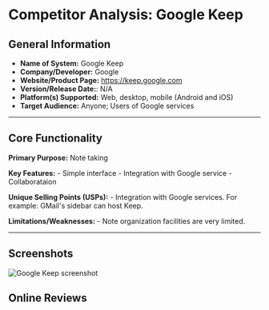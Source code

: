 # Competitor Analysis: Google Keep
## General Information
- **Name of System:** Google Keep
- **Company/Developer:** Google
- **Website/Product Page:** <https://keep.google.com>
- **Version/Release Date:**: N/A
- **Platform(s) Supported:** Web, desktop, mobile (Android and iOS)
- **Target Audience:** Anyone; Users of Google services

--- 
## Core Functionality 

**Primary Purpose:** Note taking

**Key Features:** - Simple interface - Integration with Google service - Collaborataion

**Unique Selling Points (USPs):** - Integration with Google services. For example: GMail's sidebar can host Keep.

**Limitations/Weaknesses:** - Note organization facilities are very limited.

---

## Screenshots

![Google Keep screenshot](Keep-Example.png)

## Online Reviews
